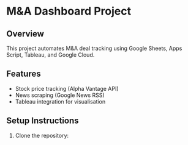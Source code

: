 # M&A Dashboard Project

## Overview
This project automates M&A deal tracking using Google Sheets, Apps Script, Tableau, and Google Cloud.

## Features
- Stock price tracking (Alpha Vantage API)
- News scraping (Google News RSS)
- Tableau integration for visualisation

## Setup Instructions
1. Clone the repository:
